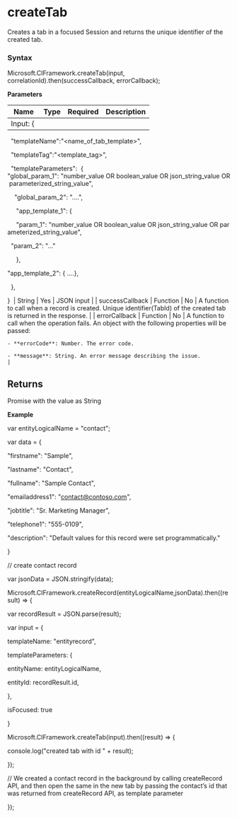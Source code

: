 #  createTab

Creates a tab in a focused Session and returns the unique identifier of the created tab.

### Syntax

Microsoft.CIFramework.createTab(input, correlationId).then(successCallback, errorCallback);

**Parameters**

| **Name**                                                                                                                                   | **Type** | **Required** | **Description**                                                                                                       |
|--------------------------------------------------------------------------------------------------------------------------------------------|----------|--------------|-----------------------------------------------------------------------------------------------------------------------|
| Input: {                                                                                                                                   
                                                                                                                                             
   "templateName":"&lt;name\_of\_tab\_template&gt;",                                                                                         
                                                                                                                                             
   "templateTag":"&lt;template\_tag&gt;",                                                                                                    
                                                                                                                                             
   "templateParameters":  {  "global\_param\_1": "number\_value OR boolean\_value OR json\_string\_value OR parameterized\_string\_value",   
                                                                                                                                             
     "global\_param\_2": "….",                                                                                                               
                                                                                                                                             
      "app\_template\_1": {                                                                                                                  
                                                                                                                                             
      "param\_1": "number\_value OR boolean\_value OR json\_string\_value OR parameterized\_string\_value",                                  
                                                                                                                                             
   "param\_2": "..."                                                                                                                         
                                                                                                                                             
      },                                                                                                                                     
                                                                                                                                             
 "app\_template\_2": { ….},                                                                                                                  
                                                                                                                                             
   },                                                                                                                                        
                                                                                                                                             
 }                                                                                                                                           | String   | Yes          | JSON input                                                                                                            |
| successCallback                                                                                                                            | Function | No           | A function to call when a record is created. Unique identifier(TabId) of the created tab is returned in the response. |
| errorCallback                                                                                                                              | Function | No           | A function to call when the operation fails. An object with the following properties will be passed:                  
                                                                                                                           
    - **errorCode**: Number. The error code.                                                                             
                                                                                                                           
    - **message**: String. An error message describing the issue.                                                        |

## **Returns**

Promise with the value as String

**Example**

var entityLogicalName = "contact";

var data = {

"firstname": "Sample",

"lastname": "Contact",

"fullname": "Sample Contact",

"emailaddress1": "<contact@contoso.com>",

"jobtitle": "Sr. Marketing Manager",

"telephone1": "555-0109",

"description": "Default values for this record were set programmatically."

}

// create contact record

var jsonData = JSON.stringify(data);

Microsoft.CIFramework.createRecord(entityLogicalName,jsonData).then((result) =&gt; {

var recordResult = JSON.parse(result);

var input = {

templateName: "entityrecord",

templateParameters: {

entityName: entityLogicalName,

entityId: recordResult.id,

},

isFocused: true

}

Microsoft.CIFramework.createTab(input).then((result) =&gt; {

console.log("created tab with id " + result);

});

// We created a contact record in the background by calling createRecord API, and then open the same in the new tab by passing the contact’s id that was returned from createRecord API, as template parameter

});

